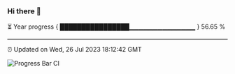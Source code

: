### Hi there 👋

⏳ Year progress { ████████████████▁▁▁▁▁▁▁▁▁▁▁▁▁▁ } 56.65 %

---

⏰ Updated on Wed, 26 Jul 2023 18:12:42 GMT

![Progress Bar CI](https://github.com/liununu/liununu/workflows/Progress%20Bar%20CI/badge.svg)

